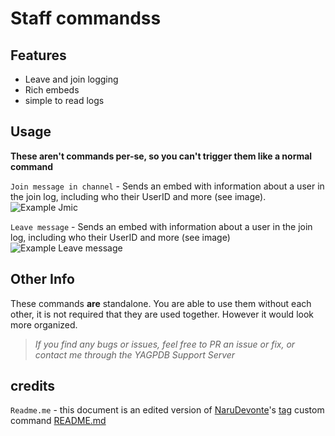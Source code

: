 # Staff commandss

## Features
- Leave and join logging
- Rich embeds
- simple to read logs

## Usage
**These aren't commands per-se, so you can't trigger them like a normal command**

`Join message in channel` - Sends an embed with information about a user in the join log, including who their UserID and more (see image).
![Example Jmic](https://cdn.discordapp.com/attachments/784132357002625047/795307154034262036/unknown.png)

`Leave message` - Sends an embed with information about a user in the join log, including who their UserID and more (see image)
![Example Leave message](https://cdn.discordapp.com/attachments/784132357002625047/795307269242748968/unknown.png)

## Other Info
These commands **are** standalone. You are able to use them without each other, it is not required that they are used together. However it would look more organized.

> *If you find any bugs or issues, feel free to PR an issue or fix, or contact me through the YAGPDB Support Server*


## credits

`Readme.me` - this document is an edited version of [NaruDevonte](https://github.com/NaruDevnote)'s [tag](https://github.com/NaruDevnote/yagpdb-ccs/tree/master/tags) custom command [README.md](https://github.com/NaruDevnote/yagpdb-ccs/blob/master/tags/README.md)